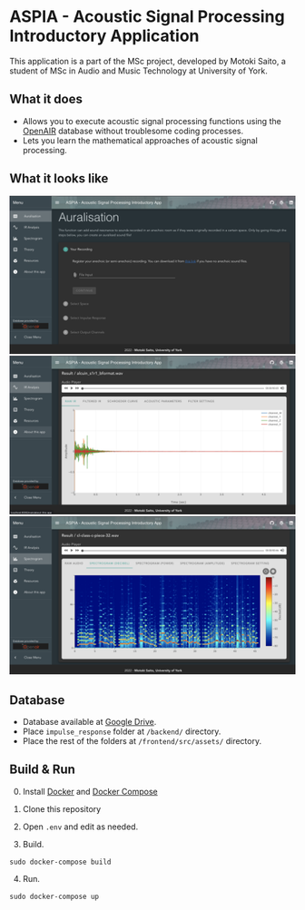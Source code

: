 # ASPIA - Acoustic Signal Processing Introductory Application
This application is a part of the MSc project, developed by Motoki Saito, a student of MSc in Audio and Music Technology at University of York.

## What it does

- Allows you to execute acoustic signal processing functions using the [OpenAIR](https://www.openairlib.net/) database without troublesome coding processes.
- Lets you learn the mathematical approaches of acoustic signal processing.

## What it looks like

![Auralisation](readmesamples/sample_1.png)
![Impulse Response Analysis](readmesamples/sample_2.png)
![Spectrogram](readmesamples/sample_3.png)

## Database

- Database available at [Google Drive](https://drive.google.com/drive/folders/1WnkeMDKhcHAvowOT6f4N4Q2OtaYNGiWu?usp=sharing).
- Place `impulse_response` folder at `/backend/` directory.
- Place the rest of the folders at `/frontend/src/assets/` directory.

## Build & Run

0. Install [Docker](https://docs.docker.com/get-docker/) and [Docker Compose](https://docs.docker.com/compose/install/)

1. Clone this repository

2. Open `.env` and edit as needed.

3. Build.

```
sudo docker-compose build
```

4. Run.

```
sudo docker-compose up
```

